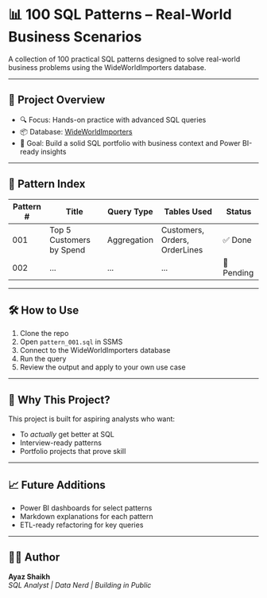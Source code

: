 # 📊 100 SQL Patterns – Real-World Business Scenarios

A collection of 100 practical SQL patterns designed to solve real-world business problems using the WideWorldImporters database.

---

## 🚀 Project Overview

- 🔍 Focus: Hands-on practice with advanced SQL queries
- 📦 Database: [WideWorldImporters](https://learn.microsoft.com/en-us/sql/samples/wide-world-importers?view=sql-server-ver16)
- 🎯 Goal: Build a solid SQL portfolio with business context and Power BI-ready insights

---

## 📘 Pattern Index

| Pattern # | Title                          | Query Type   | Tables Used               | Status   |
|-----------|--------------------------------|--------------|---------------------------|----------|
| 001       | Top 5 Customers by Spend       | Aggregation  | Customers, Orders, OrderLines | ✅ Done |
| 002       | ...                            | ...          | ...                       | 🔲 Pending |

---

## 🛠 How to Use

1. Clone the repo
2. Open `pattern_001.sql` in SSMS
3. Connect to the WideWorldImporters database
4. Run the query
5. Review the output and apply to your own use case

---

## 🧠 Why This Project?

This project is built for aspiring analysts who want:
- To *actually* get better at SQL
- Interview-ready patterns
- Portfolio projects that prove skill

---

## 📈 Future Additions

- Power BI dashboards for select patterns
- Markdown explanations for each pattern
- ETL-ready refactoring for key queries

---

## 🧑‍💻 Author

**Ayaz Shaikh**  
*SQL Analyst | Data Nerd | Building in Public*  
